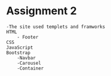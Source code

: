 # Assignment 2

 
    -The site used templets and framworks
    HTML
        - Footer
    CSS
    JavaScript
    Bootstrap
        -Navbar
        -Carousel
        -Container
   
    
    


    






  




  
